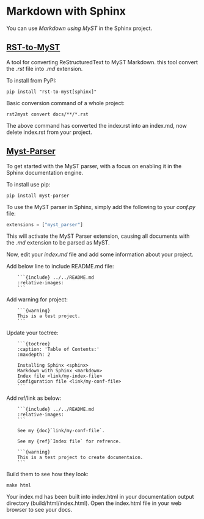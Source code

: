 # Markdown with Sphinx

You can use *Markdown using MyST* in the Sphinx project.

## [RST-to-MyST](https://rst-to-myst.readthedocs.io/en/latest/)

A tool for converting ReStructuredText to MyST Markdown. this tool convert the *.rst* file into *.md* extension.

To install from PyPI:

```console
pip install "rst-to-myst[sphinx]"
```

Basic conversion command of a whole project:

```console
rst2myst convert docs/**/*.rst
```

The above command has converted the index.rst into an index.md, now delete index.rst from your project.

## [Myst-Parser](https://myst-parser.readthedocs.io/en/latest/intro.html)

To get started with the MyST parser, with a focus on enabling it in the Sphinx documentation engine.

To install use pip:

```console
pip install myst-parser
```

To use the MyST parser in Sphinx, simply add the following to your *conf.py* file:

```py
extensions = ["myst_parser"]
```

This will activate the MyST Parser extension, causing all documents with the *.md* extension to be parsed as MyST.

Now, edit your *index.md* file and add some information about your project.

Add below line to include README.md file:

```console
    ```{include} ../../README.md
    :relative-images:
    ```
```

Add warning for project:

```console
    ```{warning}
    This is a test project.
    ```
```

Update your toctree:

```console
    ```{toctree}
    :caption: 'Table of Contents:'
    :maxdepth: 2

    Installing Sphinx <sphinx>
    Markdown with Sphinx <markdown>
    Index file <link/my-index-file>
    Configuration file <link/my-conf-file>
    ```
```

Add ref/link as below:

```console
    ```{include} ../../README.md
    :relative-images:
    ```

    See my {doc}`link/my-conf-file`.

    See my {ref}`Index file` for refrence.

    ```{warning}
    This is a test project to create documentaion.
    ```
```

Build them to see how they look:

```console
make html
```

Your index.md has been built into index.html in your documentation output directory (build/html/index.html). Open the index.html file in your web browser to see your docs.
